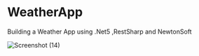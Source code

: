# WeatherApp
Building a Weather App using .Net5 ,RestSharp and NewtonSoft 


![Screenshot (14)](https://user-images.githubusercontent.com/31931365/194058605-2da34075-1f8a-4d3f-a075-c66571c7957f.png)
